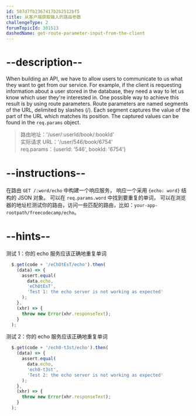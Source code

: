 ```yaml
---
id: 587d7fb2367417b2b2512bf5
title: 从客户端获取输入的路由参数
challengeType: 2
forumTopicId: 301513
dashedName: get-route-parameter-input-from-the-client
---
```


# --description--

When building an API, we have to allow users to communicate to us what they want to get from our service. For example, if the client is requesting information about a user stored in the database, they need a way to let us know which user they're interested in. One possible way to achieve this result is by using route parameters. Route parameters are named segments of the URL, delimited by slashes (/). Each segment captures the value of the part of the URL which matches its position. The captured values can be found in the `req.params` object.

<blockquote>路由地址：'/user/:userId/book/:bookId'<br> 实际请求 URL：'/user/546/book/6754'<br> req.params：{userId: '546', bookId: '6754'}</blockquote>

# --instructions--

在路由 `GET /:word/echo` 中构建一个响应服务， 响应一个采用 `{echo: word}` 结构的 JSON 对象。 可以在 `req.params.word` 中找到要重复的单词， 可以在浏览器的地址栏测试你的路由，访问一些匹配的路由，比如：`your-app-rootpath/freecodecamp/echo`。

# --hints--

测试 1：你的 echo 服务应该正确地重复单词

```js
  $.get(code + '/eChOtEsT/echo').then(
    (data) => {
      assert.equal(
        data.echo,
        'eChOtEsT',
        'Test 1: the echo server is not working as expected'
      );
    },
    (xhr) => {
      throw new Error(xhr.responseText);
    }
  );
```

测试 2：你的 echo 服务应该正确地重复单词

```js
  $.get(code + '/ech0-t3st/echo').then(
    (data) => {
      assert.equal(
        data.echo,
        'ech0-t3st',
        'Test 2: the echo server is not working as expected'
      );
    },
    (xhr) => {
      throw new Error(xhr.responseText);
    }
  );
```

